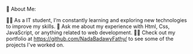 🚀 About Me:

👨‍💻 As a IT student, I'm constantly learning and exploring new technologies to improve my skills.
💬 Ask me about my experience with Html, Css, JavaScript, or anything related to web development.
👨‍💻 Check out my portfolio at https://github.com/NadaBadawyFathy/ to see some of the projects I've worked on.

<!---
NadaBadawyFathy/NadaBadawyFathy is a ✨ special ✨ repository because its `README.md` (this file) appears on your GitHub profile.
You can click the Preview link to take a look at your changes.
--->
